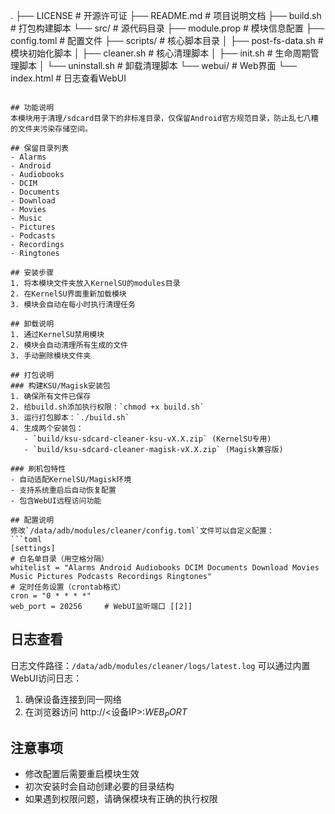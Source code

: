 .
├── LICENSE                  # 开源许可证
├── README.md                # 项目说明文档
├── build.sh                 # 打包构建脚本
└── src/                     # 源代码目录
    ├── module.prop          # 模块信息配置
    ├── config.toml          # 配置文件
    ├── scripts/             # 核心脚本目录
    │   ├── post-fs-data.sh  # 模块初始化脚本
    │   ├── cleaner.sh       # 核心清理脚本
    │   ├── init.sh          # 生命周期管理脚本
    │   └── uninstall.sh     # 卸载清理脚本
    └── webui/               # Web界面
        └── index.html       # 日志查看WebUI
```

## 功能说明
本模块用于清理/sdcard目录下的非标准目录，仅保留Android官方规范目录，防止乱七八糟的文件夹污染存储空间。

## 保留目录列表
- Alarms
- Android
- Audiobooks
- DCIM
- Documents
- Download
- Movies
- Music
- Pictures
- Podcasts
- Recordings
- Ringtones

## 安装步骤
1. 将本模块文件夹放入KernelSU的modules目录
2. 在KernelSU界面重新加载模块
3. 模块会自动在每小时执行清理任务

## 卸载说明
1. 通过KernelSU禁用模块
2. 模块会自动清理所有生成的文件
3. 手动删除模块文件夹

## 打包说明
### 构建KSU/Magisk安装包
1. 确保所有文件已保存
2. 给build.sh添加执行权限：`chmod +x build.sh`
3. 运行打包脚本：`./build.sh`
4. 生成两个安装包：
   - `build/ksu-sdcard-cleaner-ksu-vX.X.zip` (KernelSU专用)
   - `build/ksu-sdcard-cleaner-magisk-vX.X.zip` (Magisk兼容版)

### 刷机包特性
- 自动适配KernelSU/Magisk环境
- 支持系统重启后自动恢复配置
- 包含WebUI远程访问功能

## 配置说明
修改`/data/adb/modules/cleaner/config.toml`文件可以自定义配置：
```toml
[settings]
# 白名单目录（用空格分隔）
whitelist = "Alarms Android Audiobooks DCIM Documents Download Movies Music Pictures Podcasts Recordings Ringtones"
# 定时任务设置（crontab格式）
cron = "0 * * * *"
web_port = 20256     # WebUI监听端口 [[2]]
```

## 日志查看
日志文件路径：`/data/adb/modules/cleaner/logs/latest.log`
可以通过内置WebUI访问日志：
1. 确保设备连接到同一网络
2. 在浏览器访问 http://<设备IP>:$WEB_PORT$

## 注意事项
- 修改配置后需要重启模块生效
- 初次安装时会自动创建必要的目录结构
- 如果遇到权限问题，请确保模块有正确的执行权限